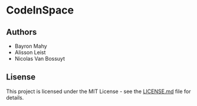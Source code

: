 # CodeInSpace

## Authors
- Bayron Mahy
- Alisson Leist
- Nicolas Van Bossuyt

## Lisense
This project is licensed under the MIT License - see the [LICENSE.md](LICENSE.md) file for details.

